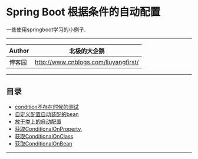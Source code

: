 Spring Boot 根据条件的自动配置
===========================
一些使用springboot学习的小例子.

****
	
|Author|北极的大企鹅|
|---|---
|博客园|http://www.cnblogs.com/liuyangfirst/


****
## 目录
* [condition不存在时候的测试](#横线)
* [自定义配置自动装配的bean](#横线)
* [放于类上的自动配置](#横线)
* [获取ConditionalOnProperty,](#横线)
* [获取ConditionalOnClass](#横线)
* [获取ConditionalOnBean](#横线)

--------------------------------
[csdn]:http://www.cnblogs.com/liuyangfirst/ "我的博客"
